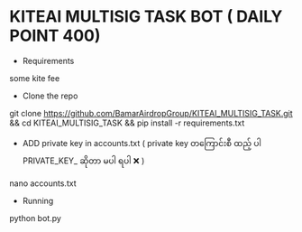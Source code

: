 # KITEAI MULTISIG TASK BOT ( DAILY POINT 400)



- Requirements

 some kite fee




- Clone the repo

 git clone https://github.com/BamarAirdropGroup/KITEAI_MULTISIG_TASK.git && cd KITEAI_MULTISIG_TASK && pip install -r requirements.txt



- ADD private key in accounts.txt ( private key တကြောင်းစီ ထည့် ပါ PRIVATE_KEY_ ဆိုတာ မပါ ရပါ ❌ ) 

 nano accounts.txt 




- Running 


 python bot.py 
